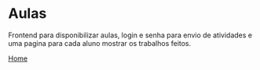 # Aulas
Frontend para disponibilizar aulas, login e senha para envio de atividades e uma pagina para cada aluno mostrar os trabalhos feitos.

[Home](src/index.md)